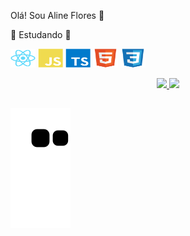 Olá! Sou Aline Flores 👋


🌱 Estudando 🌱

<div style="display: inline_block">
  <img align="center" alt="Rafa-React" height="30" width="40" src="https://raw.githubusercontent.com/devicons/devicon/master/icons/react/react-original.svg">
  <img align="center" alt="Rafa-Js" height="30" width="40" src="https://raw.githubusercontent.com/devicons/devicon/master/icons/javascript/javascript-plain.svg">
  <img align="center" alt="Rafa-Ts" height="30" width="40" src="https://raw.githubusercontent.com/devicons/devicon/master/icons/typescript/typescript-plain.svg">
  <img align="center" alt="Rafa-HTML" height="30" width="40" src="https://raw.githubusercontent.com/devicons/devicon/master/icons/html5/html5-original.svg">
  <img align="center" alt="Rafa-CSS" height="30" width="40" src="https://raw.githubusercontent.com/devicons/devicon/master/icons/css3/css3-original.svg">
</div>

<div align="center">
  <a href="https://github.com/alinefflores"><br>
  <img width="42%" src="https://github-readme-stats.vercel.app/api?username=alinefflores&show_icons=true&theme=dracula&include_all_commits=true&count_private=true"/>
  <img width="50%" src="https://github-readme-stats.vercel.app/api/top-langs/?username=alinefflores&layout=compact&langs_count=7&theme=dracula"/>
</div>

  ##  
  ![Snake animation](https://github.com/alinefflores/alinefflores/blob/output/github-contribution-grid-snake.svg)
